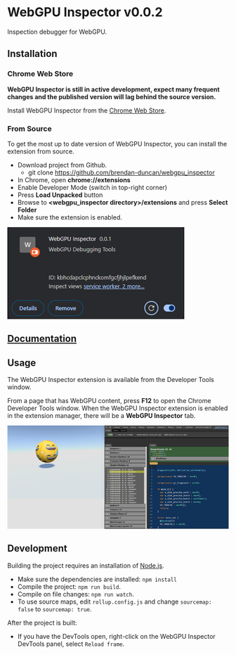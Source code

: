 # WebGPU Inspector v0.0.2

Inspection debugger for WebGPU.

## Installation

### Chrome Web Store

**WebGPU Inspector is still in active development, expect many frequent changes and the published version will lag behind the source version.**

Install WebGPU Inspector from the [Chrome Web Store](https://chromewebstore.google.com/detail/webgpu-inspector/holcbbnljhkpkjkhgkagjkhhpeochfal).

### From Source

To get the most up to date version of WebGPU Inspector, you can install the extension from source.

- Download project from Github.
  - git clone https://github.com/brendan-duncan/webgpu_inspector
- In Chrome, open **chrome://extensions**
- Enable Developer Mode (switch in top-right corner)
- Press **Load Unpacked** button
- Browse to **<webgpu_inspector directory>/extensions** and press **Select Folder**
- Make sure the extension is enabled.

![Enable Extension](docs/images/enable_extension.png "Enable Extension")

## [Documentation](docs/overview.md)

## Usage

The WebGPU Inspector extension is available from the Developer Tools window.

From a page that has WebGPU content, press **F12** to open the Chrome Developer Tools window. When the WebGPU Inspector extension is enabled in the extension manager, there will be a **WebGPU Inspector** tab.

![WebGPU Inspector GUI](docs/images/webgpu_inspector_gui.png)

## Development

Building the project requires an installation of [Node.js](https://nodejs.org/en/).

- Make sure the dependencies are installed: `npm install`
- Compile the project: `npm run build`.
- Compile on file changes: `npm run watch`.
- To use source maps, edit `rollup.config.js` and change `sourcemap: false` to `sourcemap: true`.

After the project is built:

- If you have the DevTools open, right-click on the WebGPU Inspector DevTools panel, select `Reload frame`.